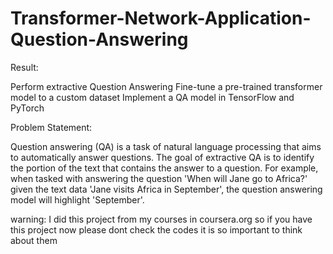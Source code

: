 # Transformer-Network-Application-Question-Answering


Result:

Perform extractive Question Answering
Fine-tune a pre-trained transformer model to a custom dataset
Implement a QA model in TensorFlow and PyTorch



Problem Statement:

Question answering (QA) is a task of natural language processing that aims to automatically answer questions. The goal of extractive QA is to identify the portion of the text that contains the answer to a question. For example, when tasked with answering the question 'When will Jane go to Africa?' given the text data 'Jane visits Africa in September', the question answering model will highlight 'September'.


warning: I did this project from my courses in coursera.org so if you have this project now please dont check the codes it is so important to think about them
